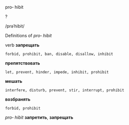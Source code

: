 pro‐ hibit

?

/prəˈhibit/

Definitions of _pro‐ hibit_

verb
**запрещать**

    forbid, prohibit, ban, disable, disallow, inhibit
**препятствовать**

    let, prevent, hinder, impede, inhibit, prohibit
**мешать**

    interfere, disturb, prevent, stir, interrupt, prohibit
**возбранять**

    forbid, prohibit

_pro‐ hibit_
**запретить**, **запрещать**